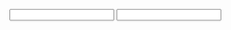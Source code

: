 <?xml version="1.0"?>
<flowgorithm fileversion="1.7">
    <attributes>
        <attribute name="name" value=""/>
        <attribute name="authors" value="win8"/>
        <attribute name="about" value=""/>
        <attribute name="saved" value="03/11/2020 1:21:57 PM"/>
    </attributes>
    <function name="Main" type="None" variable="">
        <parameters/>
        <body>
            <declare name="a" type="Integer" array="False" size="" variables="a"/>
            <declare name="b" type="Integer" array="False" size="" variables="b"/>
            <declare name="sum" type="Integer" array="False" size="" variables="sum"/>
            <output expression="&quot;Enter first number:&quot;"/>
            <input variable="a"/>
            <output expression="&quot;Enter second number:&quot;"/>
            <input variable="b"/>
            <output expression="&quot;Run sum!&quot;"/>
            <assign variable="sum" expression="a+b"/>
            <output expression="&quot;Sum is:&quot;"/>
            <output expression="sum"/>
        </body>
    </function>
</flowgorithm>
